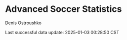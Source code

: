 # Advanced Soccer Statistics
Denis Ostroushko

<!-- gfm -->

Last successful data update: 2025-01-03 00:28:50 CST
